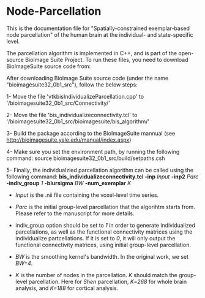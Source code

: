 # Node-Parcellation
This is the documentation file for "Spatially-constrained exemplar-based node parcellation" of the human brain at the individual- and state-specific level.

The parcellation algorithm is implemented in C++, and is part of the open-source BioImage Suite Project. To run these files, you need to download BioImageSuite source code from:

After downloading BioImage Suite source code (under the name "bioimagesuite32_0b1_src"), follow the below steps:

1- Move the file 'vtkbisIndividualizeParcellation.cpp' to '/bioimagesuite32_0b1_src/Connectivity/'

2- Move the file 'bis_individualizeconnectivity.tcl' to '/bioimagesuite32_0b1_src/bioimagesuite/bis_algorithm/'

3- Build the package according to the BioImageSuite mannual (see http://bioimagesuite.yale.edu/manual/index.aspx)

4- Make sure you set the environment path, by running the following command:
source bioimagesuite32_0b1_src/build/setpaths.csh

5- Finally, the individualzied parcellation algorithm can be called using the following command:
**bis_individualizeconnectivity.tcl -inp** *Input* **-inp2** *Parc*  **-indiv_group** *1* **-blursigma** *BW* **-num_exemplar** *K*

- *Input* is the .nii file containing the voxel-level time series.

- *Parc* is the initial group-level parcellation that the algorihtm starts from. Please refer to the manuscript for more details.

- indiv_group option should be set to *1* in order to generate individualized parcellations, as well as the functional connectivity matrices using the individualize partcellations. If it is set to *0*, it will only output the functional connectivity matrices, using initial group-level parcellation.

- *BW* is the smoothing kernel's bandwidth. In the original work, we set *BW=4*.

- *K* is the number of nodes in the parcellation. *K* should match the group-level parcellation. Here for *Shen* parcellation, *K=268* for whole brain analysis, and *K=188* for cortical analysis.


